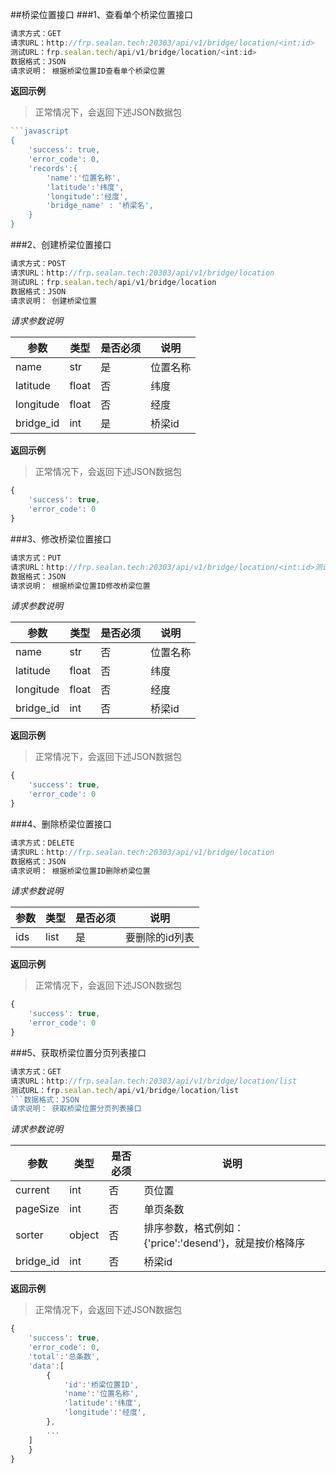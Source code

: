 ##桥梁位置接口
###1、查看单个桥梁位置接口
```javascript
请求方式：GET
请求URL：http://frp.sealan.tech:20303/api/v1/bridge/location/<int:id>
测试URL：frp.sealan.tech/api/v1/bridge/location/<int:id>
数据格式：JSON
请求说明： 根据桥梁位置ID查看单个桥梁位置
```
**返回示例**
> 正常情况下，会返回下述JSON数据包
```javascript
```javascript
{
	'success': true,
	'error_code': 0,
	'records':{
		'name':'位置名称',
		'latitude':'纬度',
		'longitude':'经度',
		'bridge_name' : '桥梁名',
	}
}
```
###2、创建桥梁位置接口
```javascript
请求方式：POST
请求URL：http://frp.sealan.tech:20303/api/v1/bridge/location
测试URL：frp.sealan.tech/api/v1/bridge/location
数据格式：JSON
请求说明： 创建桥梁位置
```
*请求参数说明*

| 参数  | 类型   | 是否必须 | 说明        |
| ----- | ------ | -------- | ----------- |
|name|str|是|位置名称|
|latitude|float|否|纬度|
|longitude|float|否|经度|
|bridge_id|int|是|桥梁id|

**返回示例**
> 正常情况下，会返回下述JSON数据包
```javascript
{
	'success': true,
	'error_code': 0
}
```
###3、修改桥梁位置接口
```javascript
请求方式：PUT
请求URL：http://frp.sealan.tech:20303/api/v1/bridge/location/<int:id>测试URL：frp.sealan.tech/api/v1/bridge/location/<int:id>
数据格式：JSON
请求说明： 根据桥梁位置ID修改桥梁位置
```
*请求参数说明*

| 参数  | 类型   | 是否必须 | 说明        |
| ----- | ------ | -------- | ----------- |
|name|str|否|位置名称|
|latitude|float|否|纬度|
|longitude|float|否|经度|
|bridge_id|int|否|桥梁id|

**返回示例**
> 正常情况下，会返回下述JSON数据包
```javascript
{
	'success': true,
	'error_code': 0
}
```
###4、删除桥梁位置接口
```javascript
请求方式：DELETE
请求URL：http://frp.sealan.tech:20303/api/v1/bridge/location
数据格式：JSON
请求说明： 根据桥梁位置ID删除桥梁位置
```
*请求参数说明*

| 参数  | 类型   | 是否必须 | 说明        |
| ----- | ------ | -------- | ----------- |
|ids|list|是|要删除的id列表|
**返回示例**
> 正常情况下，会返回下述JSON数据包
```javascript
{
	'success': true,
	'error_code': 0
}
```
###5、获取桥梁位置分页列表接口
```javascript
请求方式：GET
请求URL：http://frp.sealan.tech:20303/api/v1/bridge/location/list
测试URL：frp.sealan.tech/api/v1/bridge/location/list
```数据格式：JSON
请求说明： 获取桥梁位置分页列表接口
```
*请求参数说明*

| 参数  | 类型   | 是否必须 | 说明        |
| ----- | ------ | -------- | ----------- |
|current|int|否|页位置|
|pageSize|int|否|单页条数|
|sorter|object|否|排序参数，格式例如：{'price':'desend'}，就是按价格降序|
|bridge_id|int|否|桥梁id|

**返回示例**
> 正常情况下，会返回下述JSON数据包
```javascript
{
	'success': true,
	'error_code': 0,
	'total':'总条数',
	'data':[
		{
			'id':'桥梁位置ID',
			'name':'位置名称',
			'latitude':'纬度',
			'longitude':'经度',
		},
		...
	]
	}
}
```
